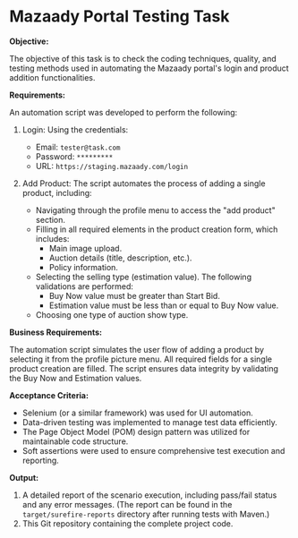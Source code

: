 # Mazaady Portal Testing Task

**Objective:**

The objective of this task is to check the coding techniques, quality, and testing methods used in automating the Mazaady portal's login and product addition functionalities.

**Requirements:**

An automation script was developed to perform the following:

1.  Login:  Using the credentials:
    *   Email: `tester@task.com`
    *   Password: `*********`
    *   URL: `https://staging.mazaady.com/login`

2.  Add Product:  The script automates the process of adding a single product, including:
    *   Navigating through the profile menu to access the "add product" section.
    *   Filling in all required elements in the product creation form, which includes:
        *   Main image upload.
        *   Auction details (title, description, etc.).
        *   Policy information.
    *   Selecting the selling type (estimation value).  The following validations are performed:
        *   Buy Now value must be greater than Start Bid.
        *   Estimation value must be less than or equal to Buy Now value.
    *   Choosing one type of auction show type.

**Business Requirements:**

The automation script simulates the user flow of adding a product by selecting it from the profile picture menu.  All required fields for a single product creation are filled.  The script ensures data integrity by validating the Buy Now and Estimation values.

**Acceptance Criteria:**

*   Selenium (or a similar framework) was used for UI automation.
*   Data-driven testing was implemented to manage test data efficiently.
*   The Page Object Model (POM) design pattern was utilized for maintainable code structure.
*   Soft assertions were used to ensure comprehensive test execution and reporting.

**Output:**

1.  A detailed report of the scenario execution, including pass/fail status and any error messages. (The report can be found in the `target/surefire-reports` directory after running tests with Maven.)
2.  This Git repository containing the complete project code.
